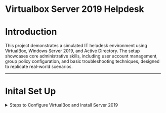 # Virtualbox Server 2019 Helpdesk

# Introduction
This project demonstrates a simulated IT helpdesk environment using VirtualBox, Windows Server 2019, and Active Directory. The setup showcases core administrative skills, including user account management, group policy configuration, and basic troubleshooting techniques, designed to replicate real-world scenarios.

---

# Inital Set Up

<details>
<summary>Steps to Configure VirtualBox and Install Server 2019</summary>

1. **Download and Install VirtualBox:**  
   - Visit the [VirtualBox website](https://www.oracle.com/virtualization/technologies/vm/downloads/virtualbox-downloads.html) and download the latest version for your operating system.  
   - Follow the installation wizard to complete the setup.

2. **Download the Windows Server 2019 ISO:**  
   - To download the Server 2019 ISO, I went to the [Microsoft Evaluation Center](https://www.microsoft.com/en-us/evalcenter/) and searched for "Windows Server 2019."  

3. **Create a New Virtual Machine:**  
   - Open VirtualBox and click `New`.
     
     ![Screenshot 2024-12-30 095417](https://github.com/user-attachments/assets/7116c63c-d6a3-4a0d-a759-9df440eea598)

   - I named my virtual Machine `Server 2019`
   - I selected the Windows Server 2019 ISO image that I downloaded earlier.
   - I chose `Desktop Experience` from the `Edition` dropdown menu to ensure the GUI interface was installed.
  
     ![Screenshot 2024-12-30 095613](https://github.com/user-attachments/assets/7a8b04a4-6bd0-46f5-98c1-3d043a868d77)

4. **Unattended Guest OS Install Setup:**
   - I entered a username and password
   - Then set the Hostname to `GOODCORP` and the Domain Name to `goodcorp.com` then clicked `Next`.

   ![Screenshot 2024-12-30 101237](https://github.com/user-attachments/assets/ea3b3df5-d84e-4ac9-8416-0d0fee97a8e9)

5. **Configure Virtual Machine Hardware Settings:**  
   - I adjusted the processor to have 4 CPU cores and set the base memory to 4 GB, then clicked `Next`

     ![Screenshot 2024-12-30 102327](https://github.com/user-attachments/assets/061c035b-8fd4-4f57-9bf2-ee66c5dde676)

6. **Install Windows Server 2019:**  
   - After setting up the virtual machine, it started and installed Server 2019 automatically.

     ![Screenshot 2024-12-30 103410](https://github.com/user-attachments/assets/42b09384-e1f8-4815-a280-d2bf32a2b8a1)

   - If you are following along and your virtual machine does not start automatically, just select your VM and click `Start`
  
     ![Screenshot 2024-12-30 104134](https://github.com/user-attachments/assets/7edc6fc4-1556-4406-96ee-de5e4400a55a)

 7. **VirtualBox User Experience Tweaks**
   - Now that the virtual machine is configured and operating properly, I noticed the mouse was laggy and the display scaling was a bit off.

     ![Screenshot 2024-12-30 111039](https://github.com/user-attachments/assets/f7e23cec-1efd-4d81-92c8-125c7e41b602)

   - To fix this, I clicked `Devices` and selected `Insert Guest Additions CD images...`

     ![Screenshot 2024-12-30 111509](https://github.com/user-attachments/assets/7b1684a1-5a8a-4f5a-91d1-82541c3ba5c1)

   - Then I opened `File Explorer` and opened `This PC`
   - Under `Devices and Drives` I opened `CD Drive (D:) VirtualBox Guest Additions`

     ![Screenshot 2024-12-30 112400](https://github.com/user-attachments/assets/c9a9d62d-d1fd-4068-bcc2-89b45c5ddf77)
   
   - Within this drive, I opened and installed `VBoxWindowsAdditions-amd64`

     ![Screenshot 2024-12-30 112416](https://github.com/user-attachments/assets/18c984f6-9eb0-4a0c-b46d-3f75ad092226)

   - Then I rebooted the virtual machine.


<!--## Setting up VirtualBox with Windows Server 2016

<details>
<summary>VirtualBox Server 2016 Intial Setup</summary>
  
---  

This section outlines the configuration of VirtualBox to host a Windows Server 2016 virtual machine, which serves as the domain controller. The server is configured with role-based features, including Active Directory Domain Services (AD DS), to simulate a fully functional domain environment. This setup provides a foundation for demonstrating user account management, group policy implementation, and other key administrative tasks.



---

</details> -->
